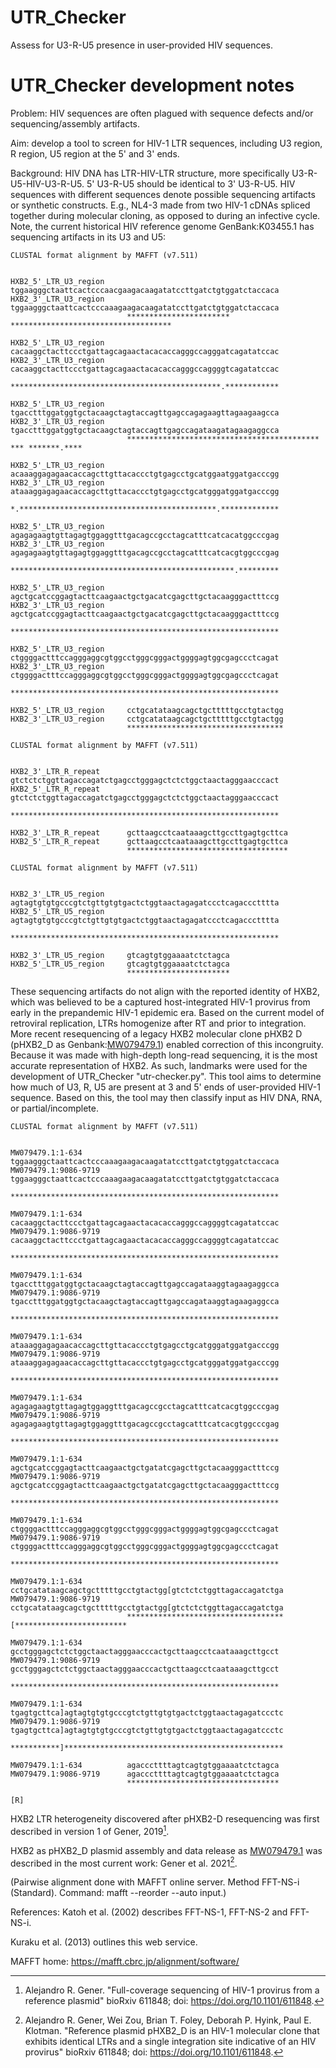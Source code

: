 # UTR_Checker
Assess for U3-R-U5 presence in user-provided HIV sequences.

# UTR_Checker development notes
Problem: HIV sequences are often plagued with sequence defects and/or sequencing/assembly artifacts.

Aim: develop a tool to screen for HIV-1 LTR sequences, including U3 region, R region, U5 region at the 5' and 3' ends. 

Background: HIV DNA has LTR-HIV-LTR structure, more specifically U3-R-U5-HIV-U3-R-U5. 5' U3-R-U5 should be identical to 3' U3-R-U5. HIV sequences with different sequences denote possible sequencing artifacts or synthetic constructs. E.g., NL4-3 made from two HIV-1 cDNAs spliced together during molecular cloning, as opposed to during an infective cycle. Note, the current historical HIV reference genome GenBank:K03455.1 has sequencing artifacts in its U3 and U5:

```
CLUSTAL format alignment by MAFFT (v7.511)


HXB2_5'_LTR_U3_region     tggaagggctaattcactcccaacgaagacaagatatccttgatctgtggatctaccaca
HXB2_3'_LTR_U3_region     tggaagggctaattcactcccaaagaagacaagatatccttgatctgtggatctaccaca
                          *********************** ************************************

HXB2_5'_LTR_U3_region     cacaaggctacttccctgattagcagaactacacaccagggccagggatcagatatccac
HXB2_3'_LTR_U3_region     cacaaggctacttccctgattagcagaactacacaccagggccaggggtcagatatccac
                          ***********************************************.************

HXB2_5'_LTR_U3_region     tgacctttggatggtgctacaagctagtaccagttgagccagagaagttagaagaagcca
HXB2_3'_LTR_U3_region     tgacctttggatggtgctacaagctagtaccagttgagccagataagatagaagaggcca
                          ******************************************* *** *******.****

HXB2_5'_LTR_U3_region     acaaaggagagaacaccagcttgttacaccctgtgagcctgcatggaatggatgacccgg
HXB2_3'_LTR_U3_region     ataaaggagagaacaccagcttgttacaccctgtgagcctgcatgggatggatgacccgg
                          *.********************************************.*************

HXB2_5'_LTR_U3_region     agagagaagtgttagagtggaggtttgacagccgcctagcatttcatcacatggcccgag
HXB2_3'_LTR_U3_region     agagagaagtgttagagtggaggtttgacagccgcctagcatttcatcacgtggcccgag
                          **************************************************.*********

HXB2_5'_LTR_U3_region     agctgcatccggagtacttcaagaactgctgacatcgagcttgctacaagggactttccg
HXB2_3'_LTR_U3_region     agctgcatccggagtacttcaagaactgctgacatcgagcttgctacaagggactttccg
                          ************************************************************

HXB2_5'_LTR_U3_region     ctggggactttccagggaggcgtggcctgggcgggactggggagtggcgagccctcagat
HXB2_3'_LTR_U3_region     ctggggactttccagggaggcgtggcctgggcgggactggggagtggcgagccctcagat
                          ************************************************************

HXB2_5'_LTR_U3_region     cctgcatataagcagctgctttttgcctgtactgg
HXB2_3'_LTR_U3_region     cctgcatataagcagctgctttttgcctgtactgg
                          ***********************************
```
```
CLUSTAL format alignment by MAFFT (v7.511)


HXB2_3'_LTR_R_repeat      gtctctctggttagaccagatctgagcctgggagctctctggctaactagggaacccact
HXB2_5'_LTR_R_repeat      gtctctctggttagaccagatctgagcctgggagctctctggctaactagggaacccact
                          ************************************************************

HXB2_3'_LTR_R_repeat      gcttaagcctcaataaagcttgccttgagtgcttca
HXB2_5'_LTR_R_repeat      gcttaagcctcaataaagcttgccttgagtgcttca
                          ************************************
```

```
CLUSTAL format alignment by MAFFT (v7.511)


HXB2_3'_LTR_U5_region     agtagtgtgtgcccgtctgttgtgtgactctggtaactagagatccctcagaccctttta
HXB2_5'_LTR_U5_region     agtagtgtgtgcccgtctgttgtgtgactctggtaactagagatccctcagaccctttta
                          ************************************************************

HXB2_3'_LTR_U5_region     gtcagtgtggaaaatctctagca
HXB2_5'_LTR_U5_region     gtcagtgtggaaaatctctagca
                          ***********************
```
These sequencing artifacts do not align with the reported identity of HXB2, which was believed to be a captured host-integrated HIV-1 provirus from early in the prepandemic HIV-1 epidemic era. Based on the current model of retroviral replication, LTRs homogenize after RT and prior to integration. More recent resequencing of a legacy HXB2 molecular clone pHXB2 D (pHXB2_D as Genbank:[MW079479.1](https://www.ncbi.nlm.nih.gov/nuccore/MW079479)) enabled correction of this incongruity. Because it was made with high-depth long-read sequencing, it is the most accurate representation of HXB2. As such, landmarks were used for the development of UTR_Checker "utr-checker.py". This tool aims to determine how much of U3, R, U5 are present at 3 and 5' ends of user-provided HIV-1 sequence. Based on this, the tool may then classify input as HIV DNA, RNA, or partial/incomplete.

```
CLUSTAL format alignment by MAFFT (v7.511)


MW079479.1:1-634          tggaagggctaattcactcccaaagaagacaagatatccttgatctgtggatctaccaca
MW079479.1:9086-9719      tggaagggctaattcactcccaaagaagacaagatatccttgatctgtggatctaccaca
                          ************************************************************

MW079479.1:1-634          cacaaggctacttccctgattagcagaactacacaccagggccaggggtcagatatccac
MW079479.1:9086-9719      cacaaggctacttccctgattagcagaactacacaccagggccaggggtcagatatccac
                          ************************************************************

MW079479.1:1-634          tgacctttggatggtgctacaagctagtaccagttgagccagataaggtagaagaggcca
MW079479.1:9086-9719      tgacctttggatggtgctacaagctagtaccagttgagccagataaggtagaagaggcca
                          ************************************************************

MW079479.1:1-634          ataaaggagagaacaccagcttgttacaccctgtgagcctgcatgggatggatgacccgg
MW079479.1:9086-9719      ataaaggagagaacaccagcttgttacaccctgtgagcctgcatgggatggatgacccgg
                          ************************************************************

MW079479.1:1-634          agagagaagtgttagagtggaggtttgacagccgcctagcatttcatcacgtggcccgag
MW079479.1:9086-9719      agagagaagtgttagagtggaggtttgacagccgcctagcatttcatcacgtggcccgag
                          ************************************************************

MW079479.1:1-634          agctgcatccggagtacttcaagaactgctgatatcgagcttgctacaagggactttccg
MW079479.1:9086-9719      agctgcatccggagtacttcaagaactgctgatatcgagcttgctacaagggactttccg
                          ************************************************************

MW079479.1:1-634          ctggggactttccagggaggcgtggcctgggcgggactggggagtggcgagccctcagat
MW079479.1:9086-9719      ctggggactttccagggaggcgtggcctgggcgggactggggagtggcgagccctcagat
                          ************************************************************

MW079479.1:1-634          cctgcatataagcagctgctttttgcctgtactgg[gtctctctggttagaccagatctga
MW079479.1:9086-9719      cctgcatataagcagctgctttttgcctgtactgg[gtctctctggttagaccagatctga
                          ***********************************[*************************

MW079479.1:1-634          gcctgggagctctctggctaactagggaacccactgcttaagcctcaataaagcttgcct
MW079479.1:9086-9719      gcctgggagctctctggctaactagggaacccactgcttaagcctcaataaagcttgcct
                          ************************************************************

MW079479.1:1-634          tgagtgcttca]agtagtgtgtgcccgtctgttgtgtgactctggtaactagagatccctc
MW079479.1:9086-9719      tgagtgcttca]agtagtgtgtgcccgtctgttgtgtgactctggtaactagagatccctc
                          ***********]*************************************************

MW079479.1:1-634          agacccttttagtcagtgtggaaaatctctagca
MW079479.1:9086-9719      agacccttttagtcagtgtggaaaatctctagca
                          **********************************

[R]
```
HXB2 LTR heterogeneity discovered after pHXB2-D resequencing was first described in version 1 of Gener, 2019[^1].
[^1]: Alejandro R. Gener. "Full-coverage sequencing of HIV-1 provirus from a reference plasmid" bioRxiv 611848; doi: https://doi.org/10.1101/611848.

HXB2 as pHXB2_D plasmid assembly and data release as [MW079479.1](https://www.ncbi.nlm.nih.gov/nuccore/MW079479) was described in the most current work: Gener et al. 2021[^2].

[^2]: Alejandro R. Gener, Wei Zou, Brian T. Foley, Deborah P. Hyink, Paul E. Klotman. "Reference plasmid pHXB2_D is an HIV-1 molecular clone that exhibits identical LTRs and a single integration site indicative of an HIV provirus" bioRxiv 611848; doi: https://doi.org/10.1101/611848.

(Pairwise alignment done with MAFFT online server. Method FFT-NS-i (Standard). Command: mafft --reorder --auto input.)

References:
   Katoh et al. (2002) describes FFT-NS-1, FFT-NS-2 and FFT-NS-i.
   
   Kuraku et al. (2013) outlines this web service.
   
MAFFT home:
   https://mafft.cbrc.jp/alignment/software/

